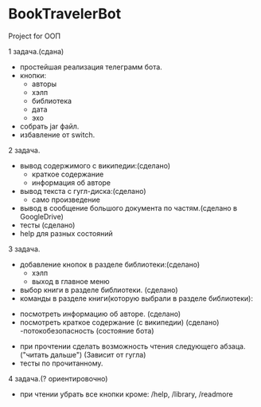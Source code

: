 # BookTravelerBot
Project for OOП

1 задача.(сдана)
- простейшая реализация телеграмм бота.
- кнопки:
  * авторы
  * хэлп
  * библиотека
  * дата
  * эхо
- собрать jar файл.
- избавление от switch.

2 задача.
- вывод содержимого с википедии:(сделано)
  * краткое содержание
  * информация об авторе
- вывод текста с гугл-диска:(сделано)
  * само произведение
- вывод в сообщение большого документа по частям.(сделано в GoogleDrive)
- тесты (сделано)
- help для разных состояний

3 задача.
- добавление кнопок в разделе библиотеки:(сделано)
  * хэлп
  * выход в главное меню
- выбор книги в разделе библиотеки. (сделано)
- команды в разделе книги(которую выбрали в разделе библиотеки):
 * посмотреть информацию об авторе. (сделано)
 * посмотреть краткое содержание (с википедии) (сделано)
-потокобезопасность (состояние бота) 
- при прочтении сделать возможность чтения следующего абзаца.("читать дальше") (Зависит от гугла)
- тесты по прочитанному.

4 задача.(? ориентировочно)
- при чтении убрать все кнопки кроме: /help, /library, /readmore

